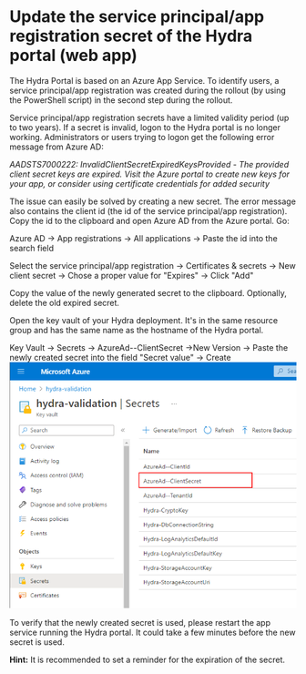 # Update the service principal/app registration secret of the Hydra portal (web app)

The Hydra Portal is based on an Azure App Service. To identify users, a service principal/app registration was created during the rollout (by using the PowerShell script) in the second step during the rollout. 

Service principal/app registration secrets have a limited validity period (up to two years). If a secret is invalid, logon to the Hydra portal is no longer working. Administrators or users trying to logon get the following error message from Azure AD:

*AADSTS7000222:  InvalidClientSecretExpiredKeysProvided - The provided client secret keys are expired. Visit the Azure portal to create new keys for your app, or consider using certificate credentials for added security*

The issue can easily be solved by creating a new secret. The error message also contains the client id (the id of the service principal/app registration). Copy the id to the clipboard and open Azure AD from the Azure portal. Go:

Azure AD -> App registrations -> All applications -> Paste the id into the search field

Select the service principal/app registration -> Certificates & secrets -> New client secret -> Chose a proper value for "Expires" -> Click "Add"

Copy the value of the newly generated secret to the clipboard. Optionally, delete the old expired secret.

Open the key vault of your Hydra deployment. It's in the same resource group and has the same name as the hostname of the Hydra portal.

Key Vault -> Secrets -> AzureAd--ClientSecret ->New Version -> Paste the newly created secret into the field "Secret value" -> Create
![](media/UpdateWebSecret.png)

To verify that the newly created secret is used, please restart the app service running the Hydra portal. It could take a few minutes before the new secret is used.

**Hint:** It is recommended to set a reminder for the expiration of the secret.





